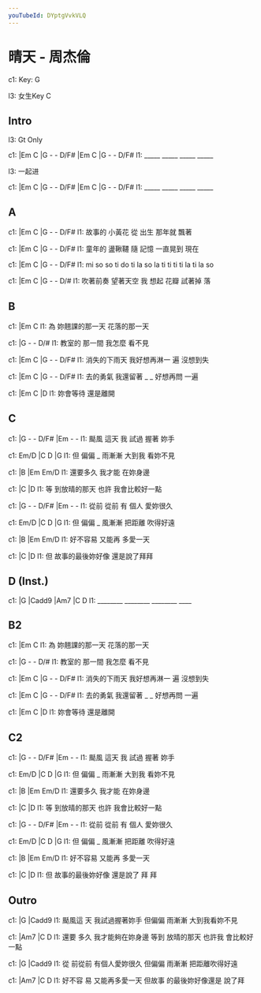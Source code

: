 ```yaml
---
youTubeId: DYptgVvkVLQ
---
```


# 晴天 - 周杰倫

c1: Key: G

l3: 女生Key C

## Intro

l3: Gt Only

c1: |Em    C    |G - - D/F# |Em    C    |G - - D/F#
l1:  _____ _____             _____ _____

l3: 一起进

c1: |Em    C    |G - - D/F# |Em    C    |G - - D/F#
l1:  _____ _____             _____ _____

## A

c1: |Em       C      |G   -    -      D/F#
l1:    故事的 小黃花   從 出生 那年就 飄著

c1: |Em       C      |G   -     -        D/F#
l1:    童年的 盪鞦韆    隨 記憶 一直晃到 現在

c1: |Em          C             |G     -     -        D/F#
l1:  mi so so ti do ti la so la ti ti ti ti la ti la so

c1: |Em       C          |G    -    -      D/#
l1:  吹著前奏 望著天空 我 想起 花瓣 試著掉 落

## B

c1:   |Em             C
l1: 為 妳翹課的那一天  花落的那一天

c1: |G       -     -       D/#
l1:   教室的 那一間 我怎麼 看不見

c1: |Em            C            |G  - - D/F#
l1:    消失的下雨天 我好想再淋一 遍     沒想到失

c1: |Em       C       |G  -  -        D/F#
l1:  去的勇氣 我還留著   _ _ 好想再問 一遍

c1: |Em       C       |D
l1:  妳會等待 還是離開

## C

c1: |G    -   -   D/F# |Em   -   -
l1:  颳風 這天 我 試過  握著 妳手

c1:    Em/D  |C      D      |G
l1: 但 偏偏 _  雨漸漸 大到我 看妳不見

c1: |B              |Em      Em/D
l1:  還要多久 我才能 在妳身邊

c1:   |C                |D
l1: 等 到放晴的那天 也許 我會比較好一點


c1: |G    -   -   D/F# |Em   -   -
l1:  從前 從前 有 個人  愛妳很久

c1:    Em/D  |C      D      |G
l1: 但 偏偏 _  風漸漸 把距離 吹得好遠

c1: |B              |Em       Em/D
l1:  好不容易 又能再 多愛一天

c1:   |C               |D
l1: 但 故事的最後妳好像 還是說了拜拜

## D (Inst.)

c1: |G       |Cadd9   |Am7     |C   D
l1:  ________ ________ ________ ____

## B2

c1:   |Em             C
l1: 為 妳翹課的那一天  花落的那一天

c1: |G       -     -       D/#
l1:   教室的 那一間 我怎麼 看不見

c1: |Em            C            |G  - - D/F#
l1:    消失的下雨天 我好想再淋一 遍     沒想到失

c1: |Em       C       |G  -  -        D/F#
l1:  去的勇氣 我還留著   _ _ 好想再問 一遍

c1: |Em       C       |D
l1:  妳會等待 還是離開

## C2

c1: |G    -   -   D/F# |Em   -   -
l1:  颳風 這天 我 試過  握著 妳手

c1:    Em/D  |C      D      |G
l1: 但 偏偏 _  雨漸漸 大到我 看妳不見

c1: |B              |Em      Em/D
l1:  還要多久 我才能 在妳身邊

c1:   |C                |D
l1: 等 到放晴的那天 也許 我會比較好一點

c1: |G    -   -   D/F# |Em   -   -
l1:  從前 從前 有 個人  愛妳很久

c1:    Em/D  |C      D      |G
l1: 但 偏偏 _  風漸漸 把距離 吹得好遠

c1: |B              |Em       Em/D
l1:  好不容易 又能再 多愛一天

c1:   |C               |D
l1: 但 故事的最後妳好像 還是說了 拜 拜

## Outro

c1:       |G                       |Cadd9
l1: 颳風這 天 我試過握著妳手 但偏偏   雨漸漸 大到我看妳不見

c1:     |Am7                       |C                 D
l1: 還要 多久 我才能夠在妳身邊 等到 放晴的那天 也許我 會比較好一點

c1:   |G                           |Cadd9
l1: 從 前從前 有個人愛妳很久 但偏偏   雨漸漸 把距離吹得好遠

c1:       |Am7                     |C                D
l1: 好不容 易 又能再多愛一天 但故事 的最後妳好像還是 說了拜
